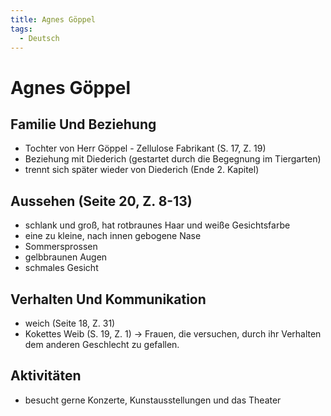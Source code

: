 ```yaml
---
title: Agnes Göppel
tags:
  - Deutsch
---
```

# Agnes Göppel

## Familie Und Beziehung

- Tochter von Herr Göppel - Zellulose Fabrikant (S. 17, Z. 19)
- Beziehung mit Diederich (gestartet durch die Begegnung im Tiergarten)
- trennt sich später wieder von Diederich (Ende 2. Kapitel)

## Aussehen (Seite 20, Z. 8-13)

- schlank und groß, hat rotbraunes Haar und weiße Gesichtsfarbe
- eine zu kleine, nach innen gebogene Nase
- Sommersprossen
- gelbbraunen Augen
- schmales Gesicht

## Verhalten Und Kommunikation

- weich (Seite 18, Z. 31)
- Kokettes Weib (S. 19, Z. 1) → Frauen, die versuchen, durch ihr Verhalten dem anderen Geschlecht zu gefallen.

## Aktivitäten

- besucht gerne Konzerte, Kunstausstellungen und das Theater